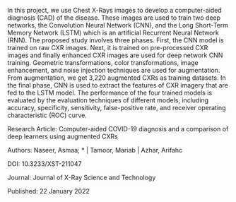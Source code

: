 In this project, we use Chest X-Rays images to develop a computer-aided diagnosis (CAD) of the disease. These images are used to train two deep networks, the Convolution Neural Network (CNN), and the Long Short-Term Memory Network (LSTM) which is an artificial Recurrent Neural Network (RNN). The proposed study involves three phases. First, the CNN model is trained on raw CXR images. Next, it is trained on pre-processed CXR images and finally enhanced CXR images are used for deep network CNN training. Geometric transformations, color transformations, image enhancement, and noise injection techniques are used for augmentation. From augmentation, we get 3,220 augmented CXRs as training datasets. In the final phase, CNN is used to extract the features of CXR imagery that are fed to the LSTM model. The performance of the four trained models is evaluated by the evaluation techniques of different models, including accuracy, specificity, sensitivity, false-positive rate, and receiver operating characteristic (ROC) curve.


Research Article: 
Computer-aided COVID-19 diagnosis and a comparison of deep learners using augmented CXRs

Authors: Naseer, Asmaa; * | Tamoor, Mariab | Azhar, Arifahc

DOI: 10.3233/XST-211047

Journal: Journal of X-Ray Science and Technology

Published: 22 January 2022
